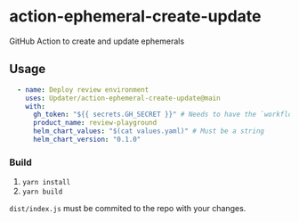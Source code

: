 # action-ephemeral-create-update
GitHub Action to create and update ephemerals

## Usage
```yaml
  - name: Deploy review environment
    uses: Updater/action-ephemeral-create-update@main
    with:
      gh_token: "${{ secrets.GH_SECRET }}" # Needs to have the `workflow` scope for the entire org.
      product_name: review-playground
      helm_chart_values: "$(cat values.yaml)" # Must be a string
      helm_chart_version: "0.1.0"
```

### Build

1. `yarn install`
2. `yarn build`

`dist/index.js` must be commited to the repo with your changes.